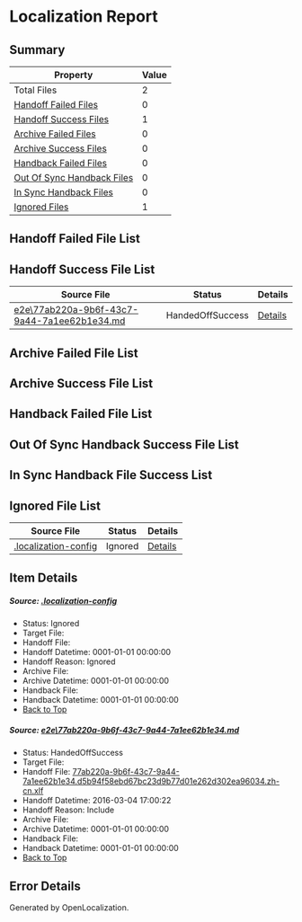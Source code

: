 # <a name='report-top'></a> Localization Report

## Summary
 Property | Value 
 -------- | ----- 
 Total Files | 2
[ Handoff Failed Files ](#handoff-failed-list)| 0
[ Handoff Success Files ](#handoff-success-list)| 1
[ Archive Failed Files ](#archive-failed-list)| 0
[ Archive Success Files ](#archive-success-list)| 0
[ Handback Failed Files ](#handback-failed-list)| 0
[ Out Of Sync Handback Files ](#outofsync-handback-success-list)| 0
[ In Sync Handback Files ](#insync-handback-success-list)| 0
[ Ignored Files ](#ignored-list)| 1

## <a name='handoff-failed-list'></a> Handoff Failed File List

## <a name='handoff-success-list'></a> Handoff Success File List
 Source File | Status | Details 
 ----------- | ------ | ------- 
 [e2e\77ab220a-9b6f-43c7-9a44-7a1ee62b1e34.md](https://github.com/OpenLocalizationTest/oltest/blob/e45dd2f2f8ad43dd5510d21d93bbd416b7a0b3ac/e2e/77ab220a-9b6f-43c7-9a44-7a1ee62b1e34.md) | HandedOffSuccess | [Details](#f90c82b39edd392ae6fd705a1f23ad65ef10e2791)

## <a name='archive-failed-list'></a> Archive Failed File List

## <a name='archive-success-list'></a> Archive Success File List

## <a name='handback-failed-list'></a> Handback Failed File List

## <a name='outofsync-handback-success-list'></a> Out Of Sync Handback Success File List

## <a name='insync-handback-success-list'></a> In Sync Handback File Success List

## <a name='ignored-list'></a> Ignored File List
 Source File | Status | Details 
 ----------- | ------ | ------- 
 [.localization-config](https://github.com/OpenLocalizationTest/oltest/blob/e45dd2f2f8ad43dd5510d21d93bbd416b7a0b3ac/.localization-config) | Ignored | [Details](#66aca4b1c2f43b14ec41e0e427345df94af1d5e10)

## Item Details
##### <a name='66aca4b1c2f43b14ec41e0e427345df94af1d5e10'></a> Source: [.localization-config](https://github.com/OpenLocalizationTest/oltest/blob/e45dd2f2f8ad43dd5510d21d93bbd416b7a0b3ac/.localization-config)
* Status: Ignored
* Target File: 
* Handoff File: 
* Handoff Datetime: 0001-01-01 00:00:00
* Handoff Reason: Ignored
* Archive File: 
* Archive Datetime: 0001-01-01 00:00:00
* Handback File: 
* Handback Datetime: 0001-01-01 00:00:00
* [Back to Top](#report-top)

##### <a name='f90c82b39edd392ae6fd705a1f23ad65ef10e2791'></a> Source: [e2e\77ab220a-9b6f-43c7-9a44-7a1ee62b1e34.md](https://github.com/OpenLocalizationTest/oltest/blob/e45dd2f2f8ad43dd5510d21d93bbd416b7a0b3ac/e2e/77ab220a-9b6f-43c7-9a44-7a1ee62b1e34.md)
* Status: HandedOffSuccess
* Target File: 
* Handoff File: [77ab220a-9b6f-43c7-9a44-7a1ee62b1e34.d5b94f58ebd67bc23d9b77d01e262d302ea96034.zh-cn.xlf](https://github.com/OpenLocalizationTestOrg/olhandoff/blob/7caa4d057cadc1f2bb8f0a59bf7630e9b9e1ebfa/ol-handoff/OpenLocalizationTestOrg/oltest.zh-cn/qimu/ht/77ab220a-9b6f-43c7-9a44-7a1ee62b1e34.d5b94f58ebd67bc23d9b77d01e262d302ea96034.zh-cn.xlf)
* Handoff Datetime: 2016-03-04 17:00:22
* Handoff Reason: Include
* Archive File: 
* Archive Datetime: 0001-01-01 00:00:00
* Handback File: 
* Handback Datetime: 0001-01-01 00:00:00
* [Back to Top](#report-top)


## Error Details

Generated by OpenLocalization.
